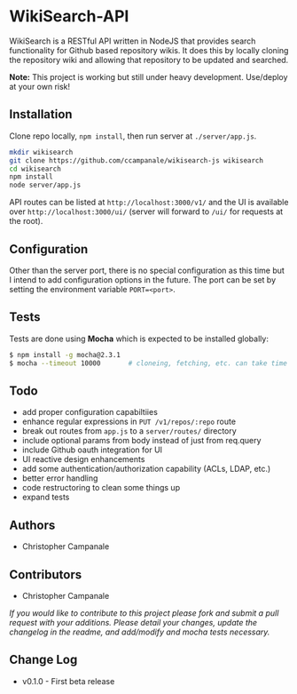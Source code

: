 WikiSearch-API
==============

WikiSearch is a RESTful API written in NodeJS that provides search functionality for Github based repository wikis. It does this by locally cloning the repository wiki and allowing that repository to be updated and searched.

**Note:** This project is working but still under heavy development. Use/deploy at your own risk!

Installation
------------

Clone repo locally, `npm install`, then run server at `./server/app.js`.

```bash
mkdir wikisearch
git clone https://github.com/ccampanale/wikisearch-js wikisearch
cd wikisearch
npm install
node server/app.js
```

API routes can be listed at `http://localhost:3000/v1/` and the UI is available over `http://localhost:3000/ui/` (server will forward to `/ui/` for requests at the root).

Configuration
-------------

Other than the server port, there is no special configuration as this time but I intend to add configuration options in the future. The port can be set by setting the environment variable `PORT=<port>`.

Tests
-----

Tests are done using **Mocha** which is expected to be installed globally:

```bash
$ npm install -g mocha@2.3.1
$ mocha --timeout 10000       # cloneing, fetching, etc. can take time so a higher timeout is good here
```

Todo
----

  - add proper configuration capabiltiies
  - enhance regular expressions in `PUT /v1/repos/:repo` route
  - break out routes from `app.js` to a `server/routes/` directory
  - include optional params from body instead of just from req.query
  - include Github oauth integration for UI
  - UI reactive design enhancements
  - add some authentication/authorization capability (ACLs, LDAP, etc.)
  - better error handling
  - code restructoring to clean some things up
  - expand tests


Authors
-------

  - Christopher Campanale

Contributors
------------

  - Christopher Campanale

*If you would like to contribute to this project please fork and submit a pull request with your additions. Please detail your changes, update the changelog in the readme, and add/modify and mocha tests necessary.*

Change Log
----------

  - v0.1.0 - First beta release